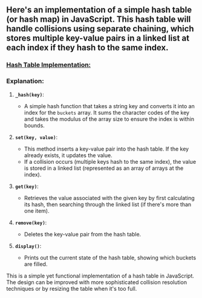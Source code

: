 ## Here's an implementation of a simple hash table (or hash map) in JavaScript. This hash table will handle collisions using separate chaining, which stores multiple key-value pairs in a linked list at each index if they hash to the same index.

### [Hash Table Implementation:](./hash.js)

### Explanation:

1. **`_hash(key)`**:
   - A simple hash function that takes a string key and converts it into an index for the `buckets` array. It sums the character codes of the key and takes the modulus of the array size to ensure the index is within bounds.

2. **`set(key, value)`**:
   - This method inserts a key-value pair into the hash table. If the key already exists, it updates the value.
   - If a collision occurs (multiple keys hash to the same index), the value is stored in a linked list (represented as an array of arrays at the index).

3. **`get(key)`**:
   - Retrieves the value associated with the given key by first calculating its hash, then searching through the linked list (if there's more than one item).

4. **`remove(key)`**:
   - Deletes the key-value pair from the hash table.

5. **`display()`**:
   - Prints out the current state of the hash table, showing which buckets are filled.

This is a simple yet functional implementation of a hash table in JavaScript. The design can be improved with more sophisticated collision resolution techniques or by resizing the table when it's too full.